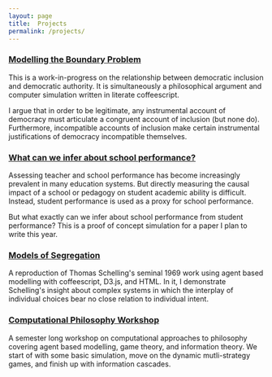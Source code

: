 ```yaml
---
layout: page
title:  Projects
permalink: /projects/
---
```


### [Modelling the Boundary Problem][1]

This is a work-in-progress on the relationship between democratic inclusion and democratic authority.  It is simultaneously a philosophical argument and computer simulation written in literate coffeescript.

I argue that in order to be legitimate, any instrumental account of democracy must articulate a congruent account of inclusion (but none do).  Furthermore, incompatible accounts of inclusion make certain instrumental justifications of democracy incompatible themselves.

[1]: http://dave.kinkead.com.au/modelling-the-boundary-problem/


### [What can we infer about school performance?][2]

Assessing teacher and school performance has become increasingly prevalent in many education systems. But directly measuring the causal impact of a school or pedagogy on student academic ability is difficult. Instead, student performance is used as a proxy for school performance.

But what exactly can we infer about school performance from student performance? This is a proof of concept simulation for a paper I plan to write this year.

[2]: http://dave.kinkead.com.au/school-performance/


### [Models of Segregation][3]

A reproduction of Thomas Schelling's seminal 1969 work using agent based modelling with coffeescript, D3.js, and HTML.  In it, I demonstrate Schelling's insight about complex systems in which the interplay of individual choices bear no close relation to individual intent.

[3]: http://dave.kinkead.com.au/models-of-segregation/


### [Computational Philosophy Workshop][4]

A semester long workshop on computational approaches to philosophy covering agent based modelling, game theory, and information theory.  We start of with some basic simulation, move on the dynamic mutli-strategy games, and finish up with information cascades.

[4]: https://github.com/davekinkead/computational-philosophy-workshop
